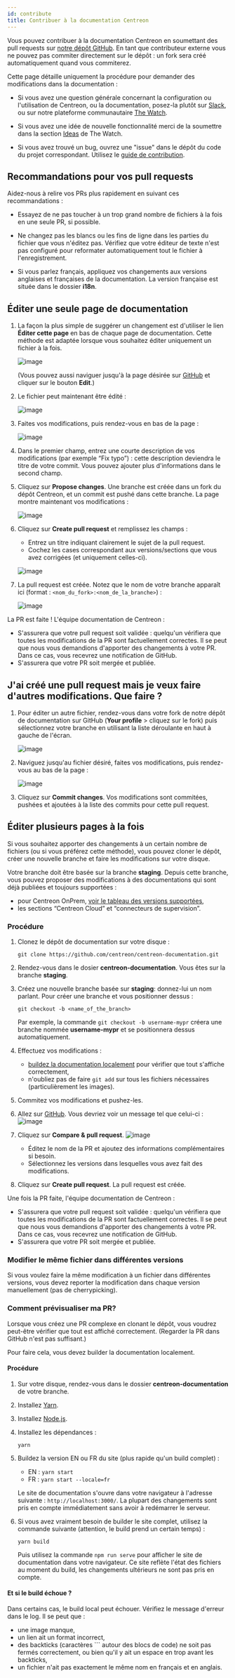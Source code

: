 ```yaml
---
id: contribute
title: Contribuer à la documentation Centreon
---
```


Vous pouvez contribuer à la documentation Centreon en soumettant des pull requests sur [notre dépôt GitHub](https://github.com/centreon/centreon-documentation). En tant que contributeur externe vous ne pouvez pas commiter directement sur le dépôt : un fork sera créé automatiquement quand vous commiterez.

Cette page détaille uniquement la procédure pour demander des modifications dans la documentation :

* Si vous avez une question générale concernant la configuration ou l'utilisation de Centreon, ou la documentation, posez-la plutôt sur [Slack](https://centreon.github.io/register-slack/), ou sur notre plateforme communautaire [The Watch](https://thewatch.centreon.com/).

* Si vous avez une idée de nouvelle fonctionnalité merci de la soumettre dans la section [Ideas](https://thewatch.centreon.com/ideas) de The Watch.

* Si vous avez trouvé un bug, ouvrez une "issue" dans le dépôt du code du projet  correspondant. Utilisez le [guide de contribution](https://github.com/centreon/.github/blob/master/CONTRIBUTING.md).

## Recommandations pour vos pull requests

Aidez-nous à relire vos PRs plus rapidement en suivant ces recommandations :

* Essayez de ne pas toucher à un trop grand nombre de fichiers à la fois en une seule PR, si possible.

* Ne changez pas les blancs ou les fins de ligne dans les parties du fichier que vous n'éditez pas. Vérifiez que votre éditeur de texte n'est pas configuré pour reformater automatiquement tout le fichier à l'enregistrement.

* Si vous parlez français, appliquez vos changements aux versions anglaises et françaises de la documentation. La version française est située dans le dossier **i18n**.

## Éditer une seule page de documentation

1. La façon la plus simple de suggérer un changement est d'utiliser le lien **Éditer cette page** en bas de chaque page de documentation. Cette méthode est adaptée lorsque vous souhaitez éditer uniquement un fichier à la fois.

   ![image](../assets/resources/edit_this_page.png)

   (Vous pouvez aussi naviguer jusqu'à la page désirée sur [GitHub](https://github.com/centreon/centreon-documentation) et cliquer sur le bouton **Edit**.)

2. Le fichier peut maintenant être édité :

   ![image](../assets/resources/editable_page.png)

3. Faites vos modifications, puis rendez-vous en bas de la page :

   ![image](../assets/resources/propose_changes.png)

4. Dans le premier champ, entrez une courte description de vos modifications (par exemple “Fix typo”) : cette description deviendra le titre de votre commit. Vous pouvez ajouter plus d'informations dans le second champ.
5. Cliquez sur **Propose changes**. Une branche est créée dans un fork du dépôt Centreon, et un commit est pushé dans cette branche. La page montre maintenant vos modifications :

   ![image](../assets/resources/propose_changes2.png)

6. Cliquez sur **Create pull request** et remplissez les champs :

   * Entrez un titre indiquant clairement le sujet de la pull request.
   * Cochez les cases correspondant aux versions/sections que vous avez corrigées (et uniquement celles-ci).

    ![image](../assets/resources/open_pr.png)

7. La pull request est créée. Notez que le nom de votre branche apparaît ici (format : `<nom_du_fork>:<nom_de_la_branche>`) :

    ![image](../assets/resources/pr_with_branch_name.png)

La PR est faite ! L'équipe documentation de Centreon :

* S'assurera que votre pull request soit validée : quelqu'un vérifiera que toutes les modifications de la PR sont factuellement correctes. Il se peut que nous vous demandions d'apporter des changements à votre PR. Dans ce cas, vous recevrez une notification de GitHub.
* S'assurera que votre PR soit mergée et publiée.

## J'ai créé une pull request mais je veux faire d'autres modifications. Que faire ?

1. Pour éditer un autre fichier, rendez-vous dans votre fork de notre dépôt de documentation sur GitHub (**Your profile** > cliquez sur le fork) puis sélectionnez votre branche en utilisant la liste déroulante en haut à gauche de l'écran.

   ![image](../assets/resources/edit_branch.png)

2. Naviguez jusqu'au fichier désiré, faites vos modifications, puis rendez-vous au bas de la page :

   ![image](../assets/resources/commit_to_branch.png)

3. Cliquez sur **Commit changes**. Vos modifications sont commitées, pushées et ajoutées à la liste des commits pour cette pull request.

## Éditer plusieurs pages à la fois

Si vous souhaitez apporter des changements à un certain nombre de fichiers (ou si vous préférez cette méthode), vous pouvez cloner le dépôt, créer une nouvelle branche et faire les modifications sur votre disque.

Votre branche doit être basée sur la branche **staging**. Depuis cette branche, vous pouvez proposer des modifications à des documentations qui sont déjà publiées et toujours supportées :

* pour Centreon OnPrem, [voir le tableau des versions supportées](../installation/prerequisites.md#système-dexploitation),
* les sections “Centreon Cloud” et “connecteurs de supervision”.

### Procédure

1. Clonez le dépôt de documentation sur votre disque :

   ```shell
   git clone https://github.com/centreon/centreon-documentation.git
   ```

2. Rendez-vous dans le dosier **centreon-documentation**. Vous êtes sur la branche **staging**.
3. Créez une nouvelle branche basée sur **staging**: donnez-lui un nom parlant. Pour créer une branche et vous positionner dessus :

   ```shell
   git checkout -b <name_of_the_branch>
   ```

   Par exemple, la commande `git checkout -b username-mypr` créera une branche nommée **username-mypr** et se positionnera dessus automatiquement.

4. Effectuez vos modifications :

   * [buildez la documentation localement](#comment-prévisualiser-ma-pr) pour vérifier que tout s'affiche correctement,
   * n'oubliez pas de faire `git add` sur tous les fichiers nécessaires (particulièrement les images).
5. Commitez vos modifications et pushez-les.
6. Allez sur [GitHub](https://github.com/centreon/centreon-documentation). Vous devriez voir un message tel que celui-ci :
   ![image](../assets/resources/compare_and_pull_request1.png)

7. Cliquez sur **Compare & pull request**.
   ![image](../assets/resources/compare_and_pull_request2.png)

   * Éditez le nom de la PR et ajoutez des informations complémentaires si besoin.
   * Sélectionnez les versions dans lesquelles vous avez fait des modifications.
8. Cliquez sur **Create pull request**. La pull request est créée.

Une fois la PR faite, l'équipe documentation de Centreon :

* S'assurera que votre pull request soit validée : quelqu'un vérifiera que toutes les modifications de la PR sont factuellement correctes. Il se peut que nous vous demandions d'apporter des changements à votre PR. Dans ce cas, vous recevrez une notification de GitHub.
* S'assurera que votre PR soit mergée et publiée.

### Modifier le même fichier dans différentes versions

Si vous voulez faire la même modification à un fichier dans différentes versions, vous devez reporter la modification dans chaque version manuellement (pas de cherrypicking).

### Comment prévisualiser ma PR?

Lorsque vous créez une PR complexe en clonant le dépôt, vous voudrez peut-être vérifier que tout est affiché correctement. (Regarder la PR dans GitHub n'est pas suffisant.)

Pour faire cela, vous devez builder la documentation localement.

#### Procédure

1. Sur votre disque, rendez-vous dans le dossier **centreon-documentation** de votre branche.
2. Installez [Yarn](https://classic.yarnpkg.com/lang/en/docs/install/#windows-stable).
3. Installez [Node.js](https://nodejs.org/en/download/).
4. Installez les dépendances :

   ```shell
   yarn
   ```

5. Buildez la version EN ou FR du site (plus rapide qu'un build complet) :
   * EN : `yarn start`
   * FR : `yarn start --locale=fr`

   Le site de documentation s'ouvre dans votre navigateur à l'adresse suivante : `http://localhost:3000/`.
   La plupart des changements sont pris en compte immédiatement sans avoir à redémarrer le serveur.
6. Si vous avez vraiment besoin de builder le site complet, utilisez la commande suivante (attention, le build prend un certain temps) :

   ```shell
   yarn build
   ```

   Puis utilisez la commande `npm run serve` pour afficher le site de documentation dans votre navigateur. Ce site reflète l'état des fichiers au moment du build, les changements ultérieurs ne sont pas pris en compte.

#### Et si le build échoue ?

Dans certains cas, le build local peut échouer. Vérifiez le message d'erreur dans le log. Il se peut que :

* une image manque,
* un lien ait un format incorrect,
* des backticks (caractères ``` autour des blocs de code) ne soit pas fermés correctement, ou bien qu'il y ait un espace en trop avant les backticks,
* un fichier n'ait pas exactement le même nom en français et en anglais.
